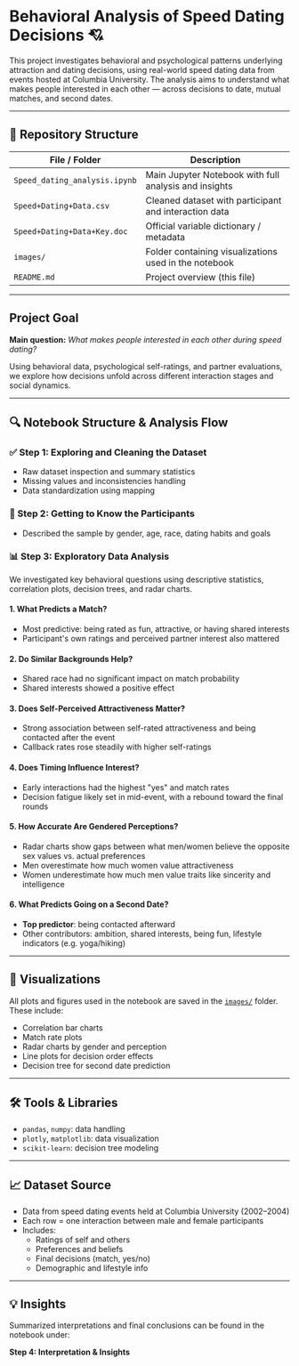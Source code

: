 # Behavioral Analysis of Speed Dating Decisions 💘

This project investigates behavioral and psychological patterns underlying attraction and dating decisions, using real-world speed dating data from events hosted at Columbia University. The analysis aims to understand what makes people interested in each other — across decisions to date, mutual matches, and second dates.

---

## 📂 Repository Structure

| File / Folder                   | Description                                               |
|--------------------------------|-----------------------------------------------------------|
| `Speed_dating_analysis.ipynb`  | Main Jupyter Notebook with full analysis and insights     |
| `Speed+Dating+Data.csv`        | Cleaned dataset with participant and interaction data     |
| `Speed+Dating+Data+Key.doc`    | Official variable dictionary / metadata                   |
| `images/`                      | Folder containing visualizations used in the notebook     |
| `README.md`                    | Project overview (this file)                              |

---

## Project Goal

**Main question:** _What makes people interested in each other during speed dating?_

Using behavioral data, psychological self-ratings, and partner evaluations, we explore how decisions unfold across different interaction stages and social dynamics.

---

## 🔍 Notebook Structure & Analysis Flow

### ✅ Step 1: Exploring and Cleaning the Dataset
- Raw dataset inspection and summary statistics
- Missing values and inconsistencies handling
- Data standardization using mapping

### 👥 Step 2: Getting to Know the Participants
- Described the sample by gender, age, race, dating habits and goals

### 📊 Step 3: Exploratory Data Analysis
We investigated key behavioral questions using descriptive statistics, correlation plots, decision trees, and radar charts.

#### 1. What Predicts a Match?
- Most predictive: being rated as fun, attractive, or having shared interests
- Participant's own ratings and perceived partner interest also mattered

#### 2. Do Similar Backgrounds Help?
- Shared race had no significant impact on match probability
- Shared interests showed a positive effect

#### 3. Does Self-Perceived Attractiveness Matter?
- Strong association between self-rated attractiveness and being contacted after the event
- Callback rates rose steadily with higher self-ratings

#### 4. Does Timing Influence Interest?
- Early interactions had the highest "yes" and match rates
- Decision fatigue likely set in mid-event, with a rebound toward the final rounds

#### 5. How Accurate Are Gendered Perceptions?
- Radar charts show gaps between what men/women believe the opposite sex values vs. actual preferences
- Men overestimate how much women value attractiveness
- Women underestimate how much men value traits like sincerity and intelligence

#### 6. What Predicts Going on a Second Date?
- **Top predictor**: being contacted afterward
- Other contributors: ambition, shared interests, being fun, lifestyle indicators (e.g. yoga/hiking)

---

## 📁 Visualizations

All plots and figures used in the notebook are saved in the [`images/`](images/) folder. These include:

- Correlation bar charts
- Match rate plots
- Radar charts by gender and perception
- Line plots for decision order effects
- Decision tree for second date prediction

---

## 🛠️ Tools & Libraries

- `pandas`, `numpy`: data handling
- `plotly`, `matplotlib`: data visualization
- `scikit-learn`: decision tree modeling

---

## 📈 Dataset Source

- Data from speed dating events held at Columbia University (2002–2004)
- Each row = one interaction between male and female participants
- Includes:
  - Ratings of self and others
  - Preferences and beliefs
  - Final decisions (match, yes/no)
  - Demographic and lifestyle info

---

## 💡 Insights

Summarized interpretations and final conclusions can be found in the notebook under:

**Step 4: Interpretation & Insights**


